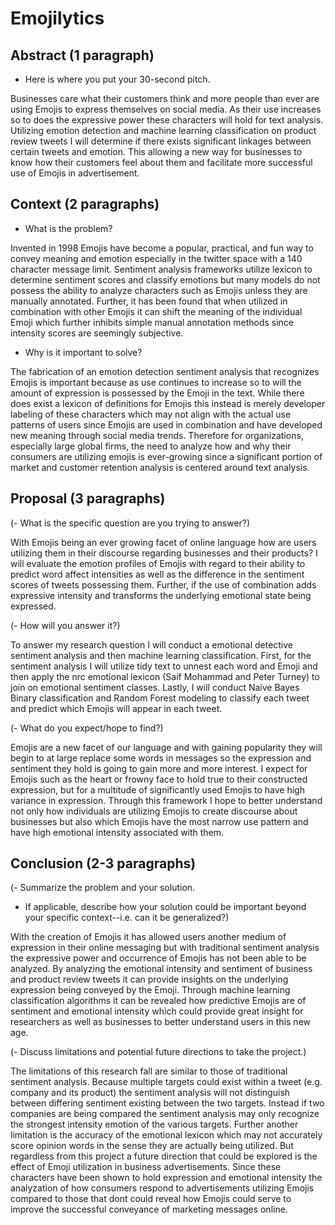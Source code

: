 # Emojilytics

## Abstract (1 paragraph)

- Here is where you put your 30-second pitch.

Businesses care what their customers think and more people than ever are using Emojis to express themselves on social media. As their use increases so to does the expressive power these characters will hold for text analysis. Utilizing emotion detection and machine learning classification on product review tweets I will determine if there exists significant linkages between certain tweets and emotion. This allowing a new way for businesses to know how their customers feel about them and facilitate more successful use of Emojis in advertisement. 

## Context (2 paragraphs)

- What is the problem?

Invented in 1998 Emojis have become a popular, practical, and fun way to convey meaning and emotion especially in the twitter space with a 140 character message limit. Sentiment analysis frameworks utilize lexicon to determine sentiment scores and classify emotions but many models do not possess the ability to analyze characters such as Emojis unless they are manually annotated. Further, it has been found that when utilized in combination with other Emojis it can shift the meaning of the individual Emoji which further inhibits simple manual annotation methods since intensity scores are seemingly subjective. 

- Why is it important to solve?

The fabrication of an emotion detection sentiment analysis that recognizes Emojis is important because as use continues to increase so to will the amount of expression is possessed by the Emoji in the text. While there does exist a lexicon of definitions for Emojis this instead is merely developer labeling of these characters which may not align with the actual use patterns of users since Emojis are used in combination and have developed new meaning through social media trends. Therefore for organizations, especially large global firms, the need to analyze how and why their consumers are utilizing emojis is ever-growing since a significant portion of market and customer retention analysis is centered around text analysis.

## Proposal (3 paragraphs)

(- What is the specific question are you trying to answer?)

With Emojis being an ever growing facet of online language how are users utilizing them in their discourse regarding businesses and their products? I will evaluate the emotion profiles of Emojis with regard to their ability to predict word affect intensities as well as the difference in the sentiment scores of tweets possessing them. Further, if the use of combination adds expressive intensity and transforms the underlying emotional state being expressed.

(- How will you answer it?)

To answer my research question I will conduct a emotional detective sentiment analysis and then machine learning classification. First, for the sentiment analysis I will utilize tidy text to unnest each word and Emoji and then apply the nrc emotional lexicon (Saif Mohammad and Peter Turney) to join on emotional sentiment classes. Lastly, I will conduct Naive Bayes Binary classification and Random Forest modeling to classify each tweet and predict which Emojis will appear in each tweet.

(- What do you expect/hope to find?)

Emojis are a new facet of our language and with gaining popularity they will begin to at large replace some words in messages so the expression and sentiment they hold is going to gain more and more interest. I expect for Emojis such as the heart or frowny face to hold true to their constructed expression, but for a multitude of significantly used Emojis to have high variance in expression. Through this framework I hope to better understand not only how individuals are utilizing Emojis to create discourse about businesses but also which Emojis have the most narrow use pattern and have high emotional intensity associated with them.

## Conclusion (2-3 paragraphs)

(- Summarize the problem and your solution.
- If applicable, describe how your solution could be important beyond your specific context--i.e. can it be generalized?)

With the creation of Emojis it has allowed users another medium of expression in their online messaging but with traditional sentiment analysis the expressive power and occurrence of Emojis has not been able to be analyzed. By analyzing the emotional intensity and sentiment of business and product review tweets it can provide insights on the underlying expression being conveyed by the Emoji. Through machine learning classification algorithms it can be revealed how predictive Emojis are of sentiment and emotional intensity which could provide great insight for researchers as well as businesses to better understand users in this new age.


(- Discuss limitations and potential future directions to take the project.)
  
  The limitations of this research fall are similar to those of traditional sentiment analysis. Because multiple targets could exist within a tweet (e.g. company and its product) the sentiment analysis will not distinguish between differing sentiment existing between the two targets. Instead if two companies are being compared the sentiment analysis may only recognize the strongest intensity emotion of the various targets. Further another limitation is the accuracy of the emotional lexicon which may not accurately score opinion words in the sense they are actually being utilized. But regardless from this project a future direction that could be explored is the effect of Emoji utilization in business advertisements. Since these characters have been shown to hold expression and emotional intensity the analyzation of how consumers respond to advertisements utilizing Emojis compared to those that dont could reveal how Emojis could serve to improve the successful conveyance of marketing messages online.
